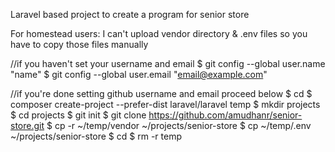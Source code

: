 Laravel based project to create a program for senior store

For homestead users:
I can't upload vendor directory & .env files so you have to copy those files manually


//if you haven't set your username and email
$ git config --global user.name "name"
$ git config --global user.email "email@example.com"


//if you're done setting github username and email proceed below
$ cd
$ composer create-project --prefer-dist laravel/laravel temp
$ mkdir projects
$ cd projects
$ git init
$ git clone https://github.com/amudhanr/senior-store.git
$ cp -r ~/temp/vendor ~/projects/senior-store
$ cp ~/temp/.env ~/projects/senior-store
$ cd
$ rm -r temp
